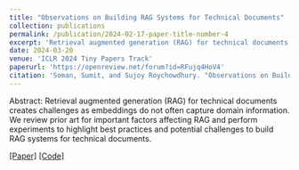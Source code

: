 ```yaml
---
title: "Observations on Building RAG Systems for Technical Documents"
collection: publications
permalink: /publication/2024-02-17-paper-title-number-4
excerpt: 'Retrieval augmented generation (RAG) for technical documents creates challenges as embeddings do not often capture domain information. We review prior art for important factors affecting RAG and perform experiments to highlight best practices and potential challenges to build RAG systems for technical documents.'
date: 2024-03-20
venue: 'ICLR 2024 Tiny Papers Track'
paperurl: 'https://openreview.net/forum?id=RFujq4HoV4'
citation: 'Soman, Sumit, and Sujoy Roychowdhury. "Observations on Building RAG Systems for Technical Documents." ICLR 2024 Tiny Papers Track (2024).'
---
```


Abstract: Retrieval augmented generation (RAG) for technical documents creates challenges as embeddings do not often capture domain information. We review prior art for important factors affecting RAG and perform experiments to highlight best practices and potential challenges to build RAG systems for technical documents.

[[Paper]](https://openreview.net/forum?id=RFujq4HoV4)
[[Code]](https://anonymous.4open.science/r/RAG_ICLR-55CB/README.md)